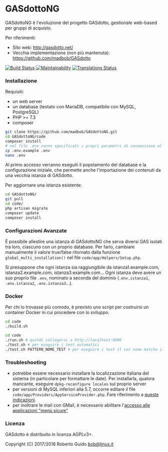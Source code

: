 # GASdottoNG

GASdottoNG è l'evoluzione del progetto GASdotto, gestionale web-based per gruppi di acquisto.

Per riferimenti:

* Sito web: http://gasdotto.net/
* Vecchia implementazione (non più mantenuta): https://github.com/madbob/GASdotto

[![Build Status](https://github.com/madbob/gasdottong/actions/workflows/test.yml/badge.svg)](https://github.com/madbob/GASdottoNG/actions)
[![Maintainability](https://api.codeclimate.com/v1/badges/1ff2c4db03668abadd46/maintainability)](https://codeclimate.com/github/madbob/GASdottoNG/maintainability)
[![Translations Status](https://hosted.weblate.org/widgets/gasdottong/-/translations/svg-badge.svg)](https://hosted.weblate.org/engage/gasdottong/?utm_source=widget)

### Installazione

Requisiti:
 * un web server
 * un database (testato con MariaDB, compatibile con MySQL, PostgreSQL)
 * PHP >= 7.3
 * composer

```bash
git clone https://github.com/madbob/GASdottoNG.git
cd GASdottoNG/code
composer install
# nel file .env vanno specificati i propri parametri di connessione al database e l'invio delle mail
cp .env.example .env
nano .env
```

Al primo accesso verranno eseguiti il popolamento del database e la configurazione iniziale, che permette anche l'importazione dei contenuti da una vecchia istanza di GASdotto.

Per aggiornare una istanza esistente:

```bash
cd GASdottoNG/
git pull
cd code/
php artisan migrate
composer update
composer install
```

### Configurazioni Avanzate

È possibile allestire una istanza di GASdottoNG che serva diversi GAS isolati tra loro, ciascuno con un proprio database. Per farlo, cambiare manualmente il valore true/false ritornato dalla funzione `global_multi_installation()` nel file `code/app/Helpers/Setup.php`.

Si presuppone che ogni istanza sia raggiungibile da istanza1.example.com, istanza2.example.com, istanza3.example.com... Ogni istanza deve avere un suo proprio file `.env`, nominato a seconda del dominio (`.env.istanza1`, `.env.istanza2`, `.env.istanza3`...).

### Docker

Per chi lo trovasse più comodo, è previsto uno script per costruirsi un container Docker in cui procedere con lo sviluppo.

```bash
cd code
./build.sh
```

```bash
cd code
./run.sh # quindi collegarsi a http://localhost:8000
./test.sh # per eseguire i test automatici
./test.sh PATTERN_NOME_TEST # per eseguire i test il cui nome matcha il pattern
```

### Troubleshooting

 * potrebbe essere necessario installare la localizzazione italiana del sistema (in particolare per formattare le date). Per installarla, qualora mancante, eseguire `dpkg-reconfigure locales` sul proprio server
 * per versioni di MySQL inferiori alla 5.7, occorre editare il file `code/app/Providers/AppServiceProvider.php`. Fare riferimento a [queste indicazioni](https://laravel-news.com/laravel-5-4-key-too-long-error).
 * per inoltrare le mail con GMail, è necessario abilitare l'[accesso alle applicazioni "meno sicure"](https://myaccount.google.com/lesssecureapps)

### Licenza

GASdotto è distribuito in licenza AGPLv3+.

Copyright (C) 2017/2018 Roberto Guido <bob@linux.it>
